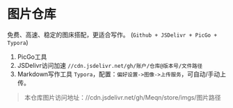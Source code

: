 # 图片仓库

免费、高速、稳定的图床搭配，更适合写作。 (`Github + JSDelivr + PicGo + Typora`)


1. PicGo工具
2. JSDelivr访问加速 `//cdn.jsdelivr.net/gh/账户/仓库@版本号/文件路径`
3. Markdown写作工具 `Typora`，配置：`偏好设置->图像->上传服务`，可自动/手动上传。


> 本仓库图片访问地址：//cdn.jsdelivr.net/gh/Meqn/store/imgs/图片路径

